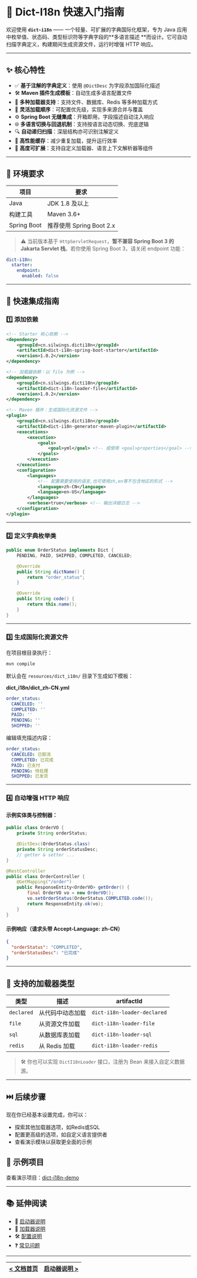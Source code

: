 # 📘 Dict-I18n 快速入门指南

欢迎使用 **`dict-i18n`** —— 一个轻量、可扩展的字典国际化框架，专为 Java 应用中枚举值、状态码、类型标识符等字典字段的**多语言描述
**而设计。它可自动扫描字典定义，构建期间生成资源文件，运行时增强 HTTP 响应。

---

## ✨ 核心特性

* ✅ **基于注解的字典定义**：使用 `@DictDesc` 为字段添加国际化描述
* 🛠 **Maven 插件生成模板**：自动生成多语言配置文件
* 🔌 **多种加载器支持**：支持文件、数据库、Redis 等多种加载方式
* 🔄 **灵活加载顺序**：可配置优先级，实现多来源合并与覆盖
* ⚙️ **Spring Boot 无缝集成**：开箱即用，字段描述自动注入响应
* 🌐 **多语言切换与回退机制**：支持按语言动态切换、兜底逻辑
* 🔍 **自动递归扫描**：深层结构亦可识别注解定义
* 🚀 **高性能缓存**：减少重复加载，提升运行效率
* 🧩 **高度可扩展**：支持自定义加载器、语言上下文解析器等组件

---

## 🧱 环境要求

| 项目          | 要求                   |
|-------------|----------------------|
| Java        | JDK 1.8 及以上          |
| 构建工具        | Maven 3.6+           |
| Spring Boot | 推荐使用 Spring Boot 2.x |

> ⚠️ 当前版本基于 `HttpServletRequest`，**暂不兼容 Spring Boot 3 的 Jakarta Servlet 栈**。若你使用 Spring Boot 3，请关闭
> endpoint 功能：

```yaml
dict-i18n:
  starter:
    endpoint:
      enabled: false
```

---

## 🚀 快速集成指南

### 1️⃣ 添加依赖

```xml
<!-- Starter 核心依赖 -->
<dependency>
    <groupId>cn.silwings.dicti18n</groupId>
    <artifactId>dict-i18n-spring-boot-starter</artifactId>
    <version>1.0.2</version>
</dependency>

<!-- 加载器依赖：以 file 为例 -->
<dependency>
    <groupId>cn.silwings.dicti18n</groupId>
    <artifactId>dict-i18n-loader-file</artifactId>
    <version>1.0.2</version>
</dependency>

<!-- Maven 插件：生成国际化资源文件 -->
<plugin>
    <groupId>cn.silwings.dicti18n</groupId>
    <artifactId>dict-i18n-generator-maven-plugin</artifactId>
    <executions>
        <execution>
            <goals>
                <goal>yml</goal> <!-- 或使用 <goal>properties</goal> -->
            </goals>
        </execution>
    </executions>
    <configuration>
        <languages>
            <!-- 配置需要使用的语言,也可使用zh,en等不包含地区的形式 -->
            <language>zh-CN</language>
            <language>en-US</language>
        </languages>
        <verbose>true</verbose> <!-- 输出详细日志 -->
    </configuration>
</plugin>
```

---

### 2️⃣ 定义字典枚举类

```java
public enum OrderStatus implements Dict {
    PENDING, PAID, SHIPPED, COMPLETED, CANCELED;

    @Override
    public String dictName() {
        return "order_status";
    }

    @Override
    public String code() {
        return this.name();
    }
}
```

---

### 3️⃣ 生成国际化资源文件

在项目根目录执行：

```bash
mvn compile
```

默认会在 `resources/dict_i18n/` 目录下生成如下模板：

**dict\_i18n/dict\_zh-CN.yml**

```yaml
order_status:
  CANCELED: ''
  COMPLETED: ''
  PAID: ''
  PENDING: ''
  SHIPPED: ''
```

编辑填充描述内容：

```yaml
order_status:
  CANCELED: 已取消
  COMPLETED: 已完成
  PAID: 已支付
  PENDING: 待处理
  SHIPPED: 已发货
```

---

### 4️⃣ 自动增强 HTTP 响应

#### 示例实体类与控制器：

```java
public class OrderVO {
    private String orderStatus;

    @DictDesc(OrderStatus.class)
    private String orderStatusDesc;
    // getter & setter ...
}

@RestController
public class OrderController {
    @GetMapping("/order")
    public ResponseEntity<OrderVO> getOrder() {
        final OrderVO vo = new OrderVO();
        vo.setOrderStatus(OrderStatus.COMPLETED.code());
        return ResponseEntity.ok(vo);
    }
}
```

#### 示例响应（请求头带 Accept-Language: zh-CN）

```json
{
  "orderStatus": "COMPLETED",
  "orderStatusDesc": "已完成"
}
```

---

## 🧩 支持的加载器类型

| 类型         | 描述         | artifactId                  |
|------------|------------|-----------------------------|
| `declared` | 从代码中动态加载   | `dict-i18n-loader-declared` |
| `file`     | 从资源文件加载    | `dict-i18n-loader-file`     |
| `sql`      | 从数据库表加载    | `dict-i18n-loader-sql`      |
| `redis`    | 从 Redis 加载 | `dict-i18n-loader-redis`    |

> 🛠 你也可以实现 `DictI18nLoader` 接口，注册为 Bean 来接入自定义数据源。

---

## ⏭️ 后续步骤

现在你已经基本设置完成，你可以：

- 探索其他加载器选项，如Redis或SQL
- 配置更高级的选项，如自定义语言提供者
- 查看演示模块以获取更全面的示例

## 🧪 示例项目

查看演示项目：[dict-i18n-demo](../../../dict-i18n-demo)

---

## 📚 延伸阅读

- 🔌 [启动器说明](../starter/启动器说明.md)
- 🧩 [加载器说明](../loader/加载器说明.md)
- 🛠 [配置说明](../config/配置说明.md)
- ❓ [常见问题](../faq/常见问题.md)

---

| [< 文档首页](../首页.md) | [启动器说明 >](../starter/启动器说明.md) |
|:-------------------|-------------------------------:|
